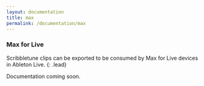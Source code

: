 ```yaml
---
layout: documentation
title: max
permalink: /documentation/max
---
```


### Max for Live

Scribbletune clips can be exported to be consumed by Max for Live devices in Ableton Live.
{: .lead}

Documentation coming soon.
